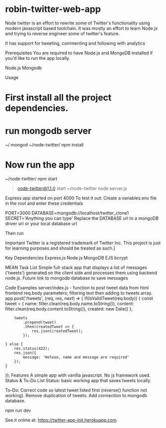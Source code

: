 # robin-twitter-web-app

Node twitter is an effort to rewrite some of Twitter's functionality using modern javascript based toolchain. It was mostly an effort to learn Node.js and trying to reverse engineer some of twitter's feature.

It has support for tweeting, commenting and following with analytics

Prerequisites
You are required to have Node.js and MongoDB installed if you'd like to run the app locally.

Node.js
Mongodb


Usage
# First install all the project dependencies.
# run mongodb server
~/ mongod
~/node-twitter/ npm install
# Now run the app
~/node-twitter/ npm start

> node-twitter@1.1.0 start ~/node-twitter
> node server.js

Express app started on port 4000
To test it out:
Create a variables.env file in the root and enter these credentials

PORT=3000
DATABASE=mongodb://localhost/twitter_clone1
SECRET='Anything you can type'
Replace the DATABASE url to a mongoDB driver url or your local database url

Then run


Important
Twitter is a registered trademark of Twitter Inc. This project is just for learning purposes and should be treated as such.]


Key Dependencies
Express.js
Node.js
MongoDB
EJS
bcrypt


MEAN Task List
Simple full-stack app that displays a list of messages ('tweets') generated on the client side and processes them using backend node.js. Future link to mongodb database to save messages

Code Examples
server/index.js - function to post tweet data from html frontend req.body parameters; filtering text then adding to tweets array.
app.post('/tweets', (req, res, next) => {
	if(isValidTweet(req.body)) {
		const tweet = {
			name: filter.clean(req.body.name.toString()),
			content: filter.clean(req.body.content.toString()),
			created: new Date()
		};

		tweets
			.prepend(tweet)
			.then(createdTweet => {
				res.json(createdTweet);
			});

	} else {
		res.status(422);
		res.json({
			message: 'Helooo, name and message are required'
		});
	}
});
Features
A simple app with vanilla javascript. No js framework used.
Status & To-Do List
Status: basic working app that saves tweets locally.

To-Do: Correct code so latest tweet listed first (reverse() function not working). Remove duplication of tweets. Add connection to mongodb database.

npm run dev

See it online at:
https://twitter-app-init.herokuapp.com
